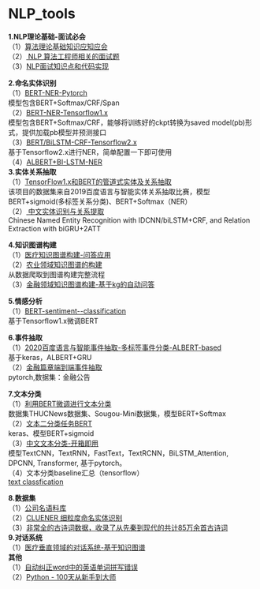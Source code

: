 # NLP_tools<br>

**1.NLP理论基础-面试必会<br>**
（1）[算法理论基础知识应知应会](https://github.com/sladesha/Reflection_Summary)<br>
（2）[ NLP 算法工程师相关的面试题](https://github.com/songyingxin/NLPer-Interview)<br>
（3）[NLP面试知识点和代码实现](https://github.com/NLP-LOVE/ML-NLP)<br>

**2.命名实体识别<br>**
（1）[BERT-NER-Pytorch](https://github.com/lonePatient/BERT-NER-Pytorch)<br>
模型包含BERT+Softmax/CRF/Span<br>
（2）[BERT-NER-Tensorflow1.x](https://github.com/broccolik/BERT-NER)<br>
模型包含BERT+Softmax/CRF，能够将训练好的ckpt转换为saved model(pb)形式，提供加载pb模型并预测接口<br>
（3）[BERT/BiLSTM-CRF-Tensorflow2.x](https://github.com/StanleyLsx/entity_extractor_by_ner)<br>
基于Tensorflow2.x进行NER，简单配置一下即可使用<br>
（4）[ALBERT+BI-LSTM-NER](https://github.com/percent4/ALBERT_NER_KERAS)<br>
**3.实体关系抽取<br>**
（1）[TensorFlow1.x和BERT的管道式实体及关系抽取](https://github.com/yuanxiaosc/Entity-Relation-Extraction)<br>
该项目的数据集来自2019百度语言与智能实体关系抽取比赛，模型BERT+sigmoid(多标签关系分类)、BERT+Softmax（NER）<br>
（2）[ 中文实体识别与关系提取](https://github.com/crownpku/Information-Extraction-Chinese)<br>
Chinese Named Entity Recognition with IDCNN/biLSTM+CRF, and Relation Extraction with biGRU+2ATT<br>


**4.知识图谱构建<br>**
（1）[医疗知识图谱构建-问答应用](https://github.com/liuhuanyong/QASystemOnMedicalKG)<br>
（2）[农业领域知识图谱的构建](https://github.com/zhangyqCS/KnowledgeGraph_Agriculture)<br>
从数据爬取到图谱构建完整流程<br>
（3）[金融领域知识图谱构建-基于kg的自动问答](https://github.com/shinezai/QASystemOnFinancialKG)<br>


**5.情感分析**<br>
（1）[BERT-sentiment--classification](https://github.com/wangjiwu/BERT-sentiment--classification)<br>
基于Tensorflow1.x微调BERT<br>

**6.事件抽取**<br>
（1）[2020百度语言与智能事件抽取-多标签事件分类-ALBERT-based](https://github.com/percent4/multi-label-classification-4-event-type)<br>
基于keras，ALBERT+GRU<br>
（2）[金融篇章端到端事件抽取](https://github.com/dolphin-zs/Doc2EDAG)<br>
pytorch,数据集：金融公告<br>

**7.文本分类<br>**
（1）[利用BERT微调进行文本分类](https://github.com/percent4/bert_finetune_text_classification)<br>
数据集THUCNews数据集、Sougou-Mini数据集，模型BERT+Softmax<br>
（2）[文本二分类任务BERT](https://github.com/percent4/bert_doc_binary_classification)<br>
keras、模型BERT+sigmoid<br>
（3）[中文文本分类-开箱即用](https://github.com/649453932/Chinese-Text-Classification-Pytorch)<br>
模型TextCNN，TextRNN，FastText，TextRCNN，BiLSTM_Attention, DPCNN, Transformer, 基于pytorch。<br>
（4）文本分类baseline汇总（tensorflow）<br>
[text classfication](https://github.com/brightmart/text_classification)<br>


**8.数据集**<br>
（1）[公司名语料库](https://github.com/wainshine/Company-Names-Corpus)<br>
（2）[CLUENER 细粒度命名实体识别](https://github.com/CLUEbenchmark/CLUENER2020)<br>
（3）[非常全的古诗词数据，收录了从先秦到现代的共计85万余首古诗词](https://github.com/Werneror/Poetry)<br>
**9.对话系统**<br>
（1）[医疗垂直领域的对话系统-基于知识图谱](https://github.com/baiyang2464/chatbot-base-on-Knowledge-Graph)<br>
**其他**<br>
（1）[自动纠正word中的英语单词拼写错误](https://github.com/percent4/-word-)<br>
（2）[Python - 100天从新手到大师](https://github.com/jackfrued/Python-100-Days)<br>

